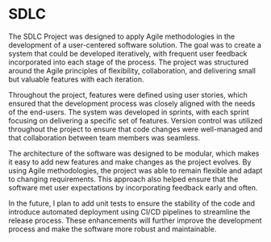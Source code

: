 # SDLC

The SDLC Project was designed to apply Agile methodologies in the development of a user-centered software solution. The goal was to create a system that could be developed iteratively, with frequent user feedback incorporated into each stage of the process. The project was structured around the Agile principles of flexibility, collaboration, and delivering small but valuable features with each iteration.

Throughout the project, features were defined using user stories, which ensured that the development process was closely aligned with the needs of the end-users. The system was developed in sprints, with each sprint focusing on delivering a specific set of features. Version control was utilized throughout the project to ensure that code changes were well-managed and that collaboration between team members was seamless.

The architecture of the software was designed to be modular, which makes it easy to add new features and make changes as the project evolves. By using Agile methodologies, the project was able to remain flexible and adapt to changing requirements. This approach also helped ensure that the software met user expectations by incorporating feedback early and often.

In the future, I plan to add unit tests to ensure the stability of the code and introduce automated deployment using CI/CD pipelines to streamline the release process. These enhancements will further improve the development process and make the software more robust and maintainable.
